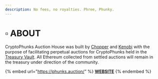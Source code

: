 ```yaml
---
description: No fees, no royalties. Phree, Phunky.
---
```


# ▫ ABOUT

CryptoPhunks Auction House was built by [Chopper](https://twitter.com/chopper\_\_dad) and [Kenobi](https://twitter.com/OG\_Kenobi\_Hello) with the purpose of facilitating perpetual auctions for CryptoPhunks held in the [Treasury Vault](https://etherscan.io/address/0x61f874551c69f0e40c9f55219107b408c989adec). All Ethereum collected from settled auctions will remain in the treasury under direction of the community.

{% embed url="https://phunks.auction/" %}
****[**WEBSITE**](https://phunks.auction/)****
{% endembed %}
